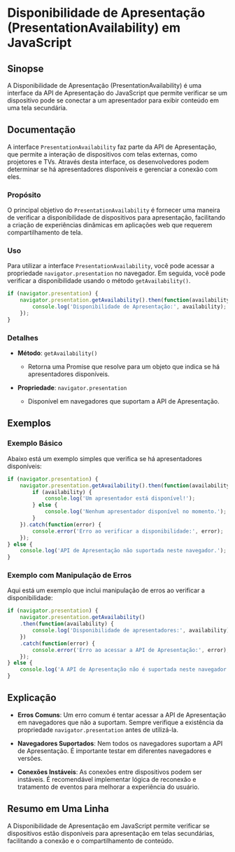 <!--
Meta Description: # Disponibilidade de Apresentação (PresentationAvailability) em JavaScript ## Sinopse A Disponibilidade de Apresentação (PresentationAvailability) é u...
Meta Keywords: apresentação, disponibilidade, que, navigator, presentation
-->

# Disponibilidade de Apresentação (PresentationAvailability) em JavaScript

## Sinopse
A Disponibilidade de Apresentação (PresentationAvailability) é uma interface da API de Apresentação do JavaScript que permite verificar se um dispositivo pode se conectar a um apresentador para exibir conteúdo em uma tela secundária.

## Documentação
A interface `PresentationAvailability` faz parte da API de Apresentação, que permite a interação de dispositivos com telas externas, como projetores e TVs. Através desta interface, os desenvolvedores podem determinar se há apresentadores disponíveis e gerenciar a conexão com eles.

### Propósito
O principal objetivo do `PresentationAvailability` é fornecer uma maneira de verificar a disponibilidade de dispositivos para apresentação, facilitando a criação de experiências dinâmicas em aplicações web que requerem compartilhamento de tela.

### Uso
Para utilizar a interface `PresentationAvailability`, você pode acessar a propriedade `navigator.presentation` no navegador. Em seguida, você pode verificar a disponibilidade usando o método `getAvailability()`.

```javascript
if (navigator.presentation) {
    navigator.presentation.getAvailability().then(function(availability) {
        console.log('Disponibilidade de Apresentação:', availability);
    });
}
```

### Detalhes
- **Método**: `getAvailability()`
  - Retorna uma Promise que resolve para um objeto que indica se há apresentadores disponíveis.
  
- **Propriedade**: `navigator.presentation`
  - Disponível em navegadores que suportam a API de Apresentação.

## Exemplos
### Exemplo Básico
Abaixo está um exemplo simples que verifica se há apresentadores disponíveis:

```javascript
if (navigator.presentation) {
    navigator.presentation.getAvailability().then(function(availability) {
        if (availability) {
            console.log('Um apresentador está disponível!');
        } else {
            console.log('Nenhum apresentador disponível no momento.');
        }
    }).catch(function(error) {
        console.error('Erro ao verificar a disponibilidade:', error);
    });
} else {
    console.log('API de Apresentação não suportada neste navegador.');
}
```

### Exemplo com Manipulação de Erros
Aqui está um exemplo que inclui manipulação de erros ao verificar a disponibilidade:

```javascript
if (navigator.presentation) {
    navigator.presentation.getAvailability()
    .then(function(availability) {
        console.log('Disponibilidade de apresentadores:', availability);
    })
    .catch(function(error) {
        console.error('Erro ao acessar a API de Apresentação:', error);
    });
} else {
    console.log('A API de Apresentação não é suportada neste navegador.');
}
```

## Explicação
- **Erros Comuns**: Um erro comum é tentar acessar a API de Apresentação em navegadores que não a suportam. Sempre verifique a existência da propriedade `navigator.presentation` antes de utilizá-la.

- **Navegadores Suportados**: Nem todos os navegadores suportam a API de Apresentação. É importante testar em diferentes navegadores e versões.

- **Conexões Instáveis**: As conexões entre dispositivos podem ser instáveis. É recomendável implementar lógica de reconexão e tratamento de eventos para melhorar a experiência do usuário.

## Resumo em Uma Linha
A Disponibilidade de Apresentação em JavaScript permite verificar se dispositivos estão disponíveis para apresentação em telas secundárias, facilitando a conexão e o compartilhamento de conteúdo.